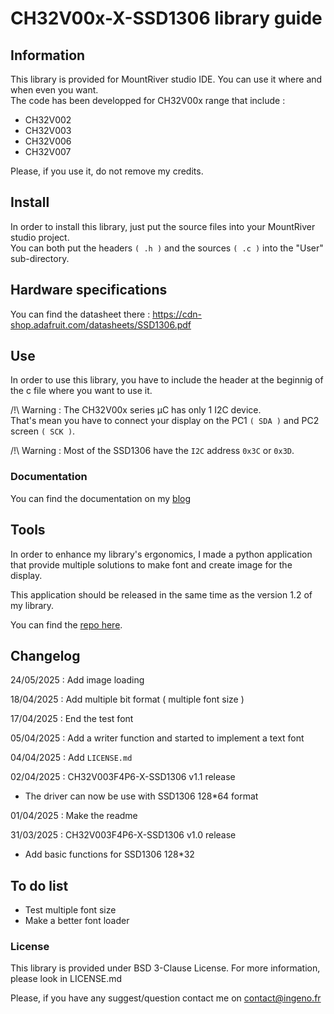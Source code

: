# CH32V00x-X-SSD1306 library guide
## Information 
This library is provided for MountRiver studio IDE. You can use it where and when even you want.  
The code has been developped for CH32V00x range that include :  
* CH32V002  
* CH32V003  
* CH32V006  
* CH32V007  

Please, if you use it, do not remove my credits.

## Install
In order to install this library, just put the source files into your MountRiver studio project.  
You can both put the headers ```( .h )``` and the sources ```( .c )``` into the "User" sub-directory.  

## Hardware specifications

You can find the datasheet there : https://cdn-shop.adafruit.com/datasheets/SSD1306.pdf  

## Use 

In order to use this library, you have to include the header at the beginnig of the c file where you want to use it.  

/!\ Warning : The CH32V00x series µC has only 1 I2C device.  
That's mean you have to connect your display on the PC1 ```( SDA )``` and PC2 screen ```( SCK )```.    

/!\ Warning : Most of the SSD1306 have the ```I2C``` address ```0x3C``` or ```0x3D```.  

### Documentation  

You can find the documentation on my [blog](https://www.blog.ingeno.fr/bibliotheque-ssd1306-pour-les-microcontroleur-de-la-gamme-ch32v00x/)   

## Tools 

In order to enhance my library's ergonomics, I made a python application that provide multiple solutions to make font and create image for the display. 

This application should be released in the same time as the version 1.2 of my library.  

You can find the [repo here](https://github.com/Ign555/SSD1306-convert-tool).  

## Changelog

24/05/2025 : Add image loading 

18/04/2025 : Add multiple bit format ( multiple font size )  

17/04/2025 : End the test font  

05/04/2025 : Add a writer function and started to implement a text font  

04/04/2025 : Add ```LICENSE.md```   

02/04/2025 : CH32V003F4P6-X-SSD1306 v1.1 release  
* The driver can now be use with SSD1306 128*64 format

01/04/2025 : Make the readme

31/03/2025 : CH32V003F4P6-X-SSD1306 v1.0 release  
* Add basic functions for SSD1306 128*32

## To do list

* Test multiple font size
* Make a better font loader 

### License

This library is provided under BSD 3-Clause License. 
For more information, please look in LICENSE.md 

Please, if you have any suggest/question contact me on contact@ingeno.fr
